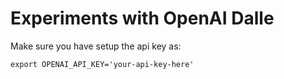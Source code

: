# Experiments with OpenAI Dalle


Make sure you have setup the api key as:
```
export OPENAI_API_KEY='your-api-key-here'
```


